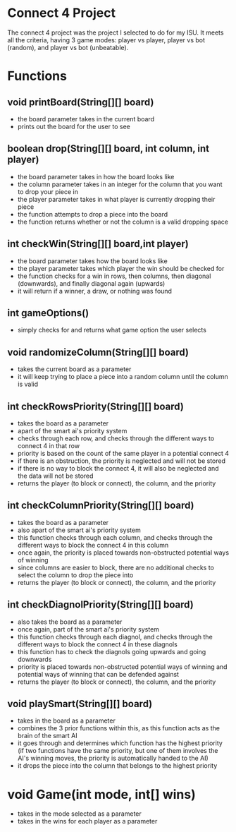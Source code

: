 # Connect 4 Project
The connect 4 project was the project I selected to do for my ISU.  It meets all the criteria, having 3 game modes: player vs player, player vs bot (random), and player vs bot (unbeatable).

# Functions

## void printBoard(String[][] board)
 - the board parameter takes in the current board
 - prints out the board for the user to see

## boolean drop(String[][] board, int column, int player)
 - the board parameter takes in how the board looks like
 - the column parameter takes in an integer for the column that you want to drop your piece in
 - the player parameter takes in what player is currently dropping their piece
 - the function attempts to drop a piece into the board
 - the function returns whether or not the column is a valid dropping space

## int checkWin(String[][] board,int player)
 - the board parameter takes how the board looks like
 - the player parameter takes which player the win should be checked for
 - the function checks for a win in rows, then columns, then diagonal (downwards), and finally diagonal again (upwards)
 - it will return if a winner, a draw, or nothing was found

## int gameOptions()
 - simply checks for and returns what game option the user selects

## void randomizeColumn(String[][] board)
 - takes the current board as a parameter
 - it will keep trying to place a piece into a random column until the column is valid

## int checkRowsPriority(String[][] board)
 - takes the board as a parameter
 - apart of the smart ai's priority system
 - checks through each row, and checks through the different ways to connect 4 in that row
 - priority is based on the count of the same player in a potential connect 4
 - if there is an obstruction, the priority is neglected and will not be stored
 - if there is no way to block the connect 4, it will also be neglected and the data will not be stored
 - returns the player (to block or connect), the column, and the priority

## int checkColumnPriority(String[][] board)
 - takes the board as a parameter
 - also apart of the smart ai's priority system
 - this function checks through each column, and checks through the different ways to block the connect 4 in this column
 - once again, the priority is placed towards non-obstructed potential ways of winning
 - since columns are easier to block, there are no additional checks to select the column to drop the piece into
 - returns the player (to block or connect), the column, and the priority

## int checkDiagnolPriority(String[][] board)
 - also takes the board as a parameter
 - once again, part of the smart ai's priority system
 - this function checks through each diagnol, and checks through the different ways to block the connect 4 in these diagnols
 - this function has to check the diagnols going upwards and going downwards
 - priority is placed towards non-obstructed potential ways of winning and potential ways of winning that can be defended against
 - returns the player (to block or connect), the column, and the priority

## void playSmart(String[][] board)
 - takes in the board as a parameter
 - combines the 3 prior functions within this, as this function acts as the brain of the smart AI
 - it goes through and determines which function has the highest priority (if two functions have the same priority, but one of them involves the AI's winning moves, the priority is automatically handed to the AI)
 - it drops the piece into the column that belongs to the highest priority

# void Game(int mode, int[] wins)
 - takes in the mode selected as a parameter
 - takes in the wins for each player as a parameter
